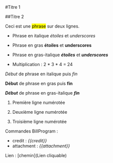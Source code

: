 #Titre 1

##Titre 2

Ceci est une <mark>phrase</mark>
sur deux lignes.

* Phrase en italique *étoiles* et _underscores_
* Phrase en gras **étoiles** et __underscores__

* Phrase en gras-italique ***étoiles*** et ___underscores___

* Multiplication : 2 * 3 * 4 = 24

*Début* de phrase en italique puis *fin*

**Début** de phrase en gras puis **fin**

***Début*** de phrase en gras-italique ***fin***

1. Première ligne numérotée
2. Deuxième ligne numérotée

3. Troisième ligne numérotée

Commandes BillProgram :

* credit : *{{credit}}*
* attachment : *{{attachment}}*

Lien : [chemin](Lien cliquable)
